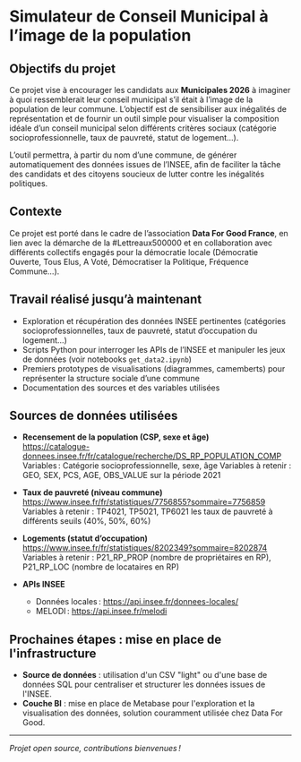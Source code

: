# Simulateur de Conseil Municipal à l’image de la population

## Objectifs du projet

Ce projet vise à encourager les candidats aux **Municipales 2026** à imaginer à quoi ressemblerait leur conseil municipal s’il était à l’image de la population de leur commune. L’objectif est de sensibiliser aux inégalités de représentation et de fournir un outil simple pour visualiser la composition idéale d’un conseil municipal selon différents critères sociaux (catégorie socioprofessionnelle, taux de pauvreté, statut de logement…).

L’outil permettra, à partir du nom d’une commune, de générer automatiquement des données issues de l’INSEE, afin de faciliter la tâche des candidats et des citoyens soucieux de lutter contre les inégalités politiques.

## Contexte

Ce projet est porté dans le cadre de l’association **Data For Good France**, en lien avec la démarche de la #Lettreaux500000 et en collaboration avec différents collectifs engagés pour la démocratie locale (Démocratie Ouverte, Tous Elus, A Voté, Démocratiser la Politique, Fréquence Commune…).

## Travail réalisé jusqu’à maintenant

- Exploration et récupération des données INSEE pertinentes (catégories socioprofessionnelles, taux de pauvreté, statut d’occupation du logement…)
- Scripts Python pour interroger les APIs de l’INSEE et manipuler les jeux de données (voir notebooks `get_data2.ipynb`)
- Premiers prototypes de visualisations (diagrammes, camemberts) pour représenter la structure sociale d’une commune
- Documentation des sources et des variables utilisées

## Sources de données utilisées

- **Recensement de la population (CSP, sexe et âge)**  
  https://catalogue-donnees.insee.fr/fr/catalogue/recherche/DS_RP_POPULATION_COMP  
  Variables : Catégorie socioprofessionnelle, sexe, âge
  Variables à retenir : GEO, SEX, PCS, AGE, OBS_VALUE sur la période 2021


- **Taux de pauvreté (niveau commune)**
https://www.insee.fr/fr/statistiques/7756855?sommaire=7756859
Variables à retenir : TP4021, TP5021, TP6021 les taux de pauvreté à différents seuils (40%, 50%, 60%)


- **Logements (statut d’occupation)**  
  https://www.insee.fr/fr/statistiques/8202349?sommaire=8202874
  Variables à retenir : P21_RP_PROP (nombre de propriétaires en RP), P21_RP_LOC (nombre de locataires en RP)

- **APIs INSEE**  
  - Données locales : https://api.insee.fr/donnees-locales/
  - MELODI : https://api.insee.fr/melodi

## Prochaines étapes : mise en place de l'infrastructure

- **Source de données** : utilisation d'un CSV "light" ou d'une base de données SQL pour centraliser et structurer les données issues de l'INSEE.
- **Couche BI** : mise en place de Metabase pour l'exploration et la visualisation des données, solution couramment utilisée chez Data For Good.

---

*Projet open source, contributions bienvenues !*

